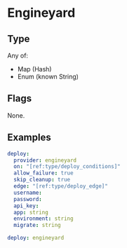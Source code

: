 # Engineyard



## Type

Any of:

* Map (Hash)
* Enum (known String)

## Flags

None.


## Examples

```yaml
deploy:
  provider: engineyard
  on: "[ref:type/deploy_conditions]"
  allow_failure: true
  skip_cleanup: true
  edge: "[ref:type/deploy_edge]"
  username: 
  password: 
  api_key: 
  app: string
  environment: string
  migrate: string
```

```yaml
deploy: engineyard

```
